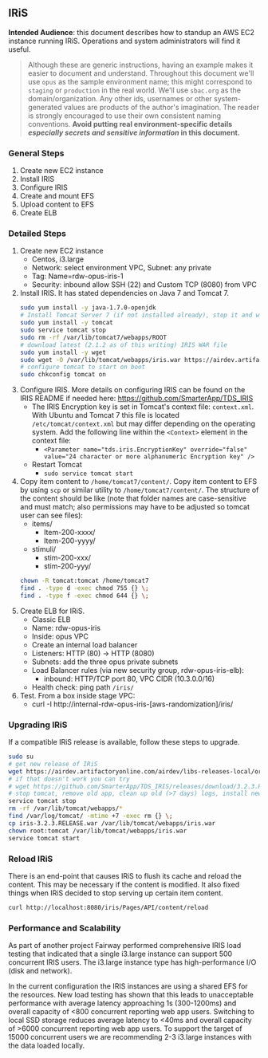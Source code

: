 ## IRiS

**Intended Audience**: this document describes how to standup an AWS EC2 instance running IRiS. Operations and system administrators will find it useful.

> Although these are generic instructions, having an example makes it easier to document and understand. Throughout this document we'll use `opus` as the sample environment name; this might correspond to `staging` or `production` in the real world. We'll use `sbac.org` as the domain/organization. Any other ids, usernames or other system-generated values are products of the author's imagination. The reader is strongly encouraged to use their own consistent naming conventions. **Avoid putting real environment-specific details _especially secrets and sensitive information_ in this document.**

### General Steps
1. Create new EC2 instance
1. Install IRIS
1. Configure IRIS
1. Create and mount EFS
1. Upload content to EFS
1. Create ELB

### Detailed Steps
1. Create new EC2 instance
    * Centos, i3.large
    * Network: select environment VPC, Subnet: any private
    * Tag: Name=rdw-opus-iris-1 
    * Security: inbound allow SSH (22) and Custom TCP (8080) from VPC
1. Install IRIS. It has stated dependencies on Java 7 and Tomcat 7.
    ```bash
    sudo yum install -y java-1.7.0-openjdk
    # Install Tomcat Server 7 (if not installed already), stop it and wipe out default ROOT folder
    sudo yum install -y tomcat  
    sudo service tomcat stop
    sudo rm -rf /var/lib/tomcat7/webapps/ROOT
    # download latest (2.1.2 as of this writing) IRIS WAR file
    sudo yum install -y wget
    sudo wget -O /var/lib/tomcat/webapps/iris.war https://airdev.artifactoryonline.com/airdev/libs-releases-local/org/opentestsystem/delivery/iris/2.1.2/iris-2.1.2.war
    # configure tomcat to start on boot
    sudo chkconfig tomcat on
    ```
1. Configure IRIS. 
   More details on configuring IRIS can be found on the IRIS README if needed here: https://github.com/SmarterApp/TDS_IRIS
    * The IRIS Encryption key is set in Tomcat's context file: `context.xml`. With Ubuntu and Tomcat 7 this file is located `/etc/tomcat/context.xml` but may differ depending on the operating system. Add the following line within the `<Context>` element in the context file:
        * `<Parameter name="tds.iris.EncryptionKey" override="false" value="24 character or more alphanumeric Encryption key" />`
    * Restart Tomcat
        * `sudo service tomcat start`
1. Copy item content to `/home/tomcat7/content/`.
Copy item content to EFS by using `scp` or similar utility to `/home/tomcat7/content/`. The structure of the content should be like (note that folder names are case-sensitive and must match; also permissions may have to be adjusted so tomcat user can see files):
    * items/
        * Item-200-xxxx/
        * Item-200-yyyy/
    * stimuli/
        * stim-200-xxx/
        * stim-200-yyy/
    ```bash
    chown -R tomcat:tomcat /home/tomcat7
    find . -type d -exec chmod 755 {} \;
    find . -type f -exec chmod 644 {} \;
    ```
1. Create ELB for IRiS.
    * Classic ELB
    * Name: rdw-opus-iris
    * Inside: opus VPC
    * Create an internal load balancer 
    * Listeners: HTTP (80) -> HTTP (8080)
    * Subnets: add the three opus private subnets
    * Load Balancer rules (via new security group, rdw-opus-iris-elb):
        * inbound: HTTP/TCP port 80, VPC CIDR  (10.3.0.0/16)
    * Health check: ping path `/iris/`
1. Test. From a box inside stage VPC:
    * curl -I http://internal-rdw-opus-iris-[aws-randomization]/iris/

       
### Upgrading IRiS        
If a compatible IRiS release is available, follow these steps to upgrade.
```bash
sudo su
# get new release of IRiS
wget https://airdev.artifactoryonline.com/airdev/libs-releases-local/org/opentestsystem/delivery/iris/3.2.3.RELEASE/iris-3.2.3.RELEASE.war
# if that doesn't work you can try
# wget https://github.com/SmarterApp/TDS_IRIS/releases/download/3.2.3.RELEASE/iris.war -O iris-3.2.3.RELEASE.war
# stop tomcat, remove old app, clean up old (>7 days) logs, install new war, restart tomcat
service tomcat stop
rm -rf /var/lib/tomcat/webapps/*
find /var/log/tomcat/ -mtime +7 -exec rm {} \;
cp iris-3.2.3.RELEASE.war /var/lib/tomcat/webapps/iris.war
chown root:tomcat /var/lib/tomcat/webapps/iris.war
service tomcat start
```

### Reload IRiS
There is an end-point that causes IRiS to flush its cache and reload the content. This may be necessary if the content is modified. It also fixed things when IRiS decided to stop serving up certain item content.
```bash
curl http://localhost:8080/iris/Pages/API/content/reload
```
    
### Performance and Scalability
As part of another project Fairway performed comprehensive IRIS load testing that indicated that a single i3.large instance can support 500 concurrent IRIS users. The i3.large instance type has high-performance I/O (disk and network).

In the current configuration the IRIS instances are using a shared EFS for the resources. New load testing has shown that this leads to unacceptable performance with average latency approaching 1s (300-1200ms) and overall capacity of <800 concurrent reporting web app users. Switching to local SSD storage reduces average latency to <40ms and overall capacity of >6000 concurrent reporting web app users. To support the target of 15000 concurrent users we are recommending 2-3 i3.large instances with the data loaded locally.

